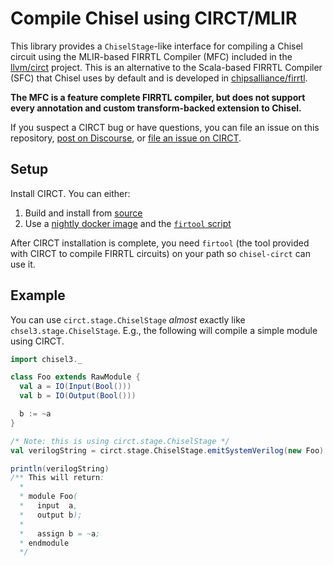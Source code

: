 # Compile Chisel using CIRCT/MLIR

This library provides a `ChiselStage`-like interface for compiling a Chisel circuit using the MLIR-based FIRRTL Compiler (MFC) included in the [llvm/circt](https://github.com/llvm/circt) project.
This is an alternative to the Scala-based FIRRTL Compiler (SFC) that Chisel uses by default and is developed in [chipsalliance/firrtl](https://github.com/chipsalliance/firrtl).

**The MFC is a feature complete FIRRTL compiler, but does not support every annotation and custom transform-backed extension to Chisel.**

If you suspect a CIRCT bug or have questions, you can file an issue on this repository, [post on Discourse](https://llvm.discourse.group/c/Projects-that-want-to-become-official-LLVM-Projects/circt/), or [file an issue on CIRCT](https://github.com/llvm/circt/issues/new/choose).

## Setup

Install CIRCT.
You can either:

1. Build and install from [source](https://github.com/llvm/circt)
2. Use a [nightly docker image](https://github.com/orgs/circt/packages/container/package/images%2Fcirct) and the [`firtool` script](https://github.com/circt/images/blob/trunk/circt/utils/firtool)

After CIRCT installation is complete, you need `firtool` (the tool provided with CIRCT to compile FIRRTL circuits) on your path so `chisel-circt` can use it.

## Example

You can use `circt.stage.ChiselStage` *almost* exactly like `chsel3.stage.ChiselStage`.
E.g., the following will compile a simple module using CIRCT.

``` scala
import chisel3._

class Foo extends RawModule {
  val a = IO(Input(Bool()))
  val b = IO(Output(Bool()))

  b := ~a
}

/* Note: this is using circt.stage.ChiselStage */
val verilogString = circt.stage.ChiselStage.emitSystemVerilog(new Foo)

println(verilogString)
/** This will return:
  *
  * module Foo(
  *   input  a,
  *   output b);
  *
  *   assign b = ~a;
  * endmodule
  */
```
